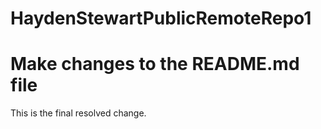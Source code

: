 # HaydenStewartPublicRemoteRepo1

# Make changes to the README.md file

This is the final resolved change.
